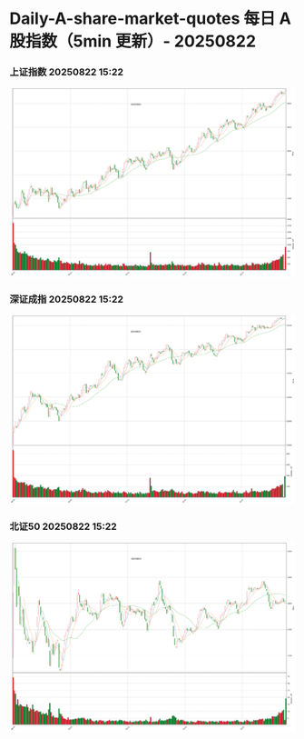 
# Daily-A-share-market-quotes 每日 A 股指数（5min 更新）- 20250822

### 上证指数 20250822 15:22
![](./fig/2025/8/20250822-sh000001.png)

### 深证成指 20250822 15:22
![](./fig/2025/8/20250822-sz399001.png)

### 北证50 20250822 15:22
![](./fig/2025/8/20250822-bj899050.png)
